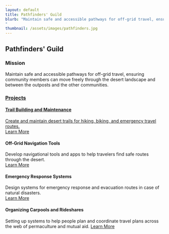 ```yaml
---
layout: default
title: Pathfinders' Guild
blurb: "Maintain safe and accessible pathways for off-grid travel, ensuring community members can move freely through the desert landscape and between the outposts and the other communities.
"
thumbnail: /assets/images/pathfinders.jpg
---
```


## Pathfinders' Guild

### Mission
Maintain safe and accessible pathways for off-grid travel, ensuring community members can move freely through the desert landscape and between the outposts and the other communities.

<a href="/assets/images/pathfinders.jpg" class="photo">

### Projects

#### Trail Building and Maintenance
Create and maintain desert trails for hiking, biking, and emergency travel routes.  
[Learn More](https://highdesertinstitute.org/guilds/pathfinders/trail-building)

#### Off-Grid Navigation Tools
Develop navigational tools and apps to help travelers find safe routes through the desert.  
[Learn More](https://highdesertinstitute.org/guilds/pathfinders/navigation-tools)

#### Emergency Response Systems
Design systems for emergency response and evacuation routes in case of natural disasters.  
[Learn More](https://highdesertinstitute.org/guilds/pathfinders/emergency-response)

#### Organizing Carpools and Rideshares
Setting up systems to help people plan and coordinate travel plans across the web of permaculture and mutual aid.
[Learn More](https://highdesertinstitute.org/guilds/pathfinders/carpools-rideshares)
